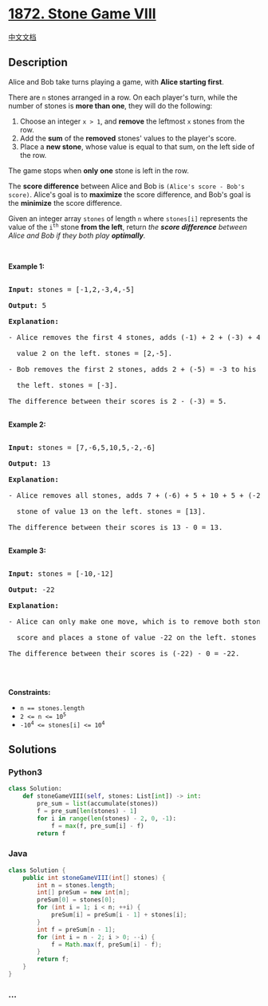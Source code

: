 # [1872. Stone Game VIII](https://leetcode.com/problems/stone-game-viii)

[中文文档](/solution/1800-1899/1872.Stone%20Game%20VIII/README.md)

## Description

<p>Alice and Bob take turns playing a game, with <strong>Alice starting first</strong>.</p>

<p>There are <code>n</code> stones arranged in a row. On each player&#39;s turn, while the number of stones is <strong>more than one</strong>, they will do the following:</p>

<ol>
    <li>Choose an integer <code>x &gt; 1</code>, and <strong>remove</strong> the leftmost <code>x</code> stones from the row.</li>
    <li>Add the <strong>sum</strong> of the <strong>removed</strong> stones&#39; values to the player&#39;s score.</li>
    <li>Place a <strong>new stone</strong>, whose value is equal to that sum, on the left side of the row.</li>
</ol>

<p>The game stops when <strong>only</strong> <strong>one</strong> stone is left in the row.</p>

<p>The <strong>score difference</strong> between Alice and Bob is <code>(Alice&#39;s score - Bob&#39;s score)</code>. Alice&#39;s goal is to <strong>maximize</strong> the score difference, and Bob&#39;s goal is the <strong>minimize</strong> the score difference.</p>

<p>Given an integer array <code>stones</code> of length <code>n</code> where <code>stones[i]</code> represents the value of the <code>i<sup>th</sup></code> stone <strong>from the left</strong>, return <em>the <strong>score difference</strong> between Alice and Bob if they both play <strong>optimally</strong>.</em></p>

<p>&nbsp;</p>

<p><strong>Example 1:</strong></p>

<pre>

<strong>Input:</strong> stones = [-1,2,-3,4,-5]

<strong>Output:</strong> 5

<strong>Explanation:</strong>

- Alice removes the first 4 stones, adds (-1) + 2 + (-3) + 4 = 2 to her score, and places a stone of

  value 2 on the left. stones = [2,-5].

- Bob removes the first 2 stones, adds 2 + (-5) = -3 to his score, and places a stone of value -3 on

  the left. stones = [-3].

The difference between their scores is 2 - (-3) = 5.

</pre>

<p><strong>Example 2:</strong></p>

<pre>

<strong>Input:</strong> stones = [7,-6,5,10,5,-2,-6]

<strong>Output:</strong> 13

<strong>Explanation:</strong>

- Alice removes all stones, adds 7 + (-6) + 5 + 10 + 5 + (-2) + (-6) = 13 to her score, and places a

  stone of value 13 on the left. stones = [13].

The difference between their scores is 13 - 0 = 13.

</pre>

<p><strong>Example 3:</strong></p>

<pre>

<strong>Input:</strong> stones = [-10,-12]

<strong>Output:</strong> -22

<strong>Explanation:</strong>

- Alice can only make one move, which is to remove both stones. She adds (-10) + (-12) = -22 to her

  score and places a stone of value -22 on the left. stones = [-22].

The difference between their scores is (-22) - 0 = -22.

</pre>

<p>&nbsp;</p>

<p><strong>Constraints:</strong></p>

<ul>
    <li><code>n == stones.length</code></li>
    <li><code>2 &lt;= n &lt;= 10<sup>5</sup></code></li>
    <li><code>-10<sup>4</sup> &lt;= stones[i] &lt;= 10<sup>4</sup></code></li>
</ul>

## Solutions

<!-- tabs:start -->

### **Python3**

```python
class Solution:
    def stoneGameVIII(self, stones: List[int]) -> int:
        pre_sum = list(accumulate(stones))
        f = pre_sum[len(stones) - 1]
        for i in range(len(stones) - 2, 0, -1):
            f = max(f, pre_sum[i] - f)
        return f
```

### **Java**

```java
class Solution {
    public int stoneGameVIII(int[] stones) {
        int n = stones.length;
        int[] preSum = new int[n];
        preSum[0] = stones[0];
        for (int i = 1; i < n; ++i) {
            preSum[i] = preSum[i - 1] + stones[i];
        }
        int f = preSum[n - 1];
        for (int i = n - 2; i > 0; --i) {
            f = Math.max(f, preSum[i] - f);
        }
        return f;
    }
}
```

### **...**

```

```

<!-- tabs:end -->
